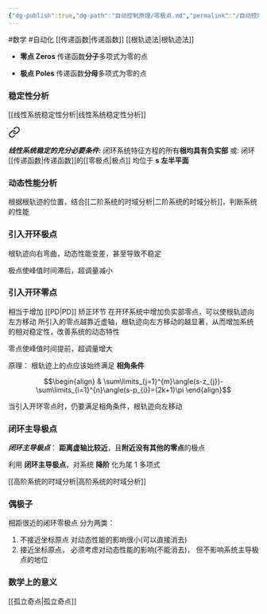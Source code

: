 ```yaml
---
{"dg-publish":true,"dg-path":"自动控制原理/零极点.md","permalink":"/自动控制原理/零极点/","dgPassFrontmatter":true,"noteIcon":"","created":"2024-05-21T15:20:28.780+08:00","updated":"2024-06-23T14:35:14.353+08:00"}
---
```


#数学 #自动化
[[传递函数\|传递函数]]    [[根轨迹法\|根轨迹法]]

- **零点   Zeros**
	传递函数**分子**多项式为零的点

- **极点   Poles**
	传递函数**分母**多项式为零的点

### 稳定性分析
[[线性系统稳定性分析\|线性系统稳定性分析]]


<div class="transclusion internal-embed is-loaded"><a class="markdown-embed-link" href="//#965270" aria-label="Open link"><svg xmlns="http://www.w3.org/2000/svg" width="24" height="24" viewBox="0 0 24 24" fill="none" stroke="currentColor" stroke-width="2" stroke-linecap="round" stroke-linejoin="round" class="svg-icon lucide-link"><path d="M10 13a5 5 0 0 0 7.54.54l3-3a5 5 0 0 0-7.07-7.07l-1.72 1.71"></path><path d="M14 11a5 5 0 0 0-7.54-.54l-3 3a5 5 0 0 0 7.07 7.07l1.71-1.71"></path></svg></a><div class="markdown-embed">



***线性系统稳定的充分必要条件:***
闭环系统特征方程的所有**根均具有负实部**
或:  闭环[[传递函数\|传递函数]]的[[零极点\|极点]] 均位于 **s 左半平面** 

</div></div>



### 动态性能分析
根据根轨迹的位置，结合[[二阶系统的时域分析\|二阶系统的时域分析]]，判断系统的性能

### 引入开环极点
根轨迹向右弯曲，动态性能变差，甚至导致不稳定

极点使峰值时间滞后，超调量减小

### 引入开环零点
相当于增加 [[PD\|PD]] 矫正环节
在开环系统中增加负实部零点，可以使根轨迹向左方移动
所引入的零点越靠近虚轴，根轨迹向左方移动的越显著，从而增加系统的相对稳定性，改善系统的动态特性

零点使峰值时间提前，超调量增大

原理：
根轨迹上的点应该始终满足 **相角条件**

$$\begin{align}
 & \sum\limits_{j=1}^{m}\angle(s-z_{j})-\sum\limits_{i=1}^{n}\angle(s-p_{i})=(2k+1)\pi
\end{align}$$


当引入开环零点时，仍要满足相角条件，根轨迹向左移动

### 闭环主导极点
***闭环主导极点***：
**距离虚轴比较近**，且**附近没有其他的零点**的极点 

利用 **闭环主导极点**，对系统 **降阶**
化为尾 1 多项式

[[高阶系统的时域分析\|高阶系统的时域分析]]

### 偶极子
相距很近的闭环零极点
分为两类：
1. 不接近坐标原点
	对动态性能的影响很小(可以直接消去)
2. 接近坐标原点，
	必须考虑对动态性能的影响(不能消去)，
	但不影响系统主导极点的地位

### 数学上的意义
[[孤立奇点\|孤立奇点]]

